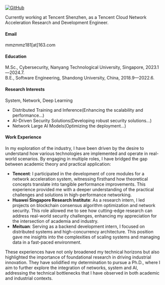 

[![GitHub](https://img.shields.io/badge/-MaMingZe--maverick-181717?style=flat&logo=github)](https://github.com/MaMingZe-maverick)



Currently working at Tencent Shenzhen, as a Tencent Cloud Network Acceleration Research and Development Engineer.

#### Email
mmzmmz181[at]163.com

#### Education
M.Sc., Cybersecurity, Nanyang Technological University, Singapore, 2023.1—2024.7.\
B.E., Software Engineering, Shandong University, China, 2018.9—2022.6.

#### Research Interests
System, Network, Deep Learning  
- Distributed Training and Inference(Enhancing the scalability and performance...)
- AI-Driven Security Solutions(Developing robust security solutions...) 
- Network Large AI Models(Optimizing the deployment...)  



#### Work Experience
In my exploration of the industry, I have been driven by the desire to understand how various technologies are implemented and operate in real-world scenarios. By engaging in multiple roles, I have bridged the gap between academic theory and practical application:

- **Tencent**: I participated in the development of core modules for a network acceleration system, witnessing firsthand how theoretical concepts translate into tangible performance improvements. This experience provided me with a deeper understanding of the practical challenges and solutions in high-performance networking.
- **Huawei Singapore Research Institute**: As a research intern, I led projects on blockchain consensus algorithm optimization and network security. This role allowed me to see how cutting-edge research can address real-world security challenges, enhancing my appreciation for the intersection of academia and industry.
- **Meituan**: Serving as a backend development intern, I focused on distributed systems and high-concurrency architecture. This position gave me insights into the complexities of scaling systems and managing data in a fast-paced environment.

These experiences have not only broadened my technical horizons but also highlighted the importance of foundational research in driving industrial innovation. They have solidified my determination to pursue a Ph.D., where I aim to further explore the integration of networks, system  and AI, addressing the technical bottlenecks that I have observed in both academic and industrial contexts.